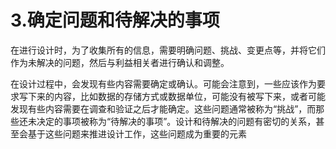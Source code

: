 # 3.确定问题和待解决的事项

在进行设计时，为了收集所有的信息，需要明确问题、挑战、变更点等，并将它们作为未解决的问题，然后与利益相关者进行确认和调整。

在设计过程中，会发现有些内容需要确定或确认。可能会注意到，一些应该作为要求写下来的内容，比如数据的存储方式或数据单位，可能没有被写下来，或者可能发现有些内容需要在调查和验证之后才能确定。这些问题通常被称为“挑战”，而那些还未决定的事项被称为“待解决的事项”。设计和待解决的问题有密切的关系，甚至会基于这些问题来推进设计工作，这些问题成为重要的元素